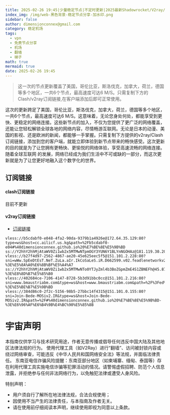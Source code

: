 ```yaml
---
title: 2025-02-26 19:45|少量稳定节点|不定时更新|2025最新Shadowrocket/V2ray/SSR/Clash免费节点高速订阅机场
index_img: /img/web-黑色背景-稳定节点分享-加水印.png
sidebar: false
author: dimensionconnex@gmail.com
category: 稳定机场
tags:
  - vpn
  - 免费节点分享
  - 机场
  - 翻墙
  - 梯子
math: true
mermaid: true
date: 2025-02-26 19:45
---
```

> 这一次的节点更新覆盖了美国，哥伦比亚，斯洛伐克，加拿大，荷兰，德国等多个地区，一共6个节点，最高速度可达6 M/S。只需复制下方的Clash/v2ray订阅链接,在客户端添加后即可正常使用。

<!-- more -->
这次的更新跨足了美国，哥伦比亚，斯洛伐克，加拿大，荷兰，德国等多个地区，一共6个节点，最高速度可达6 M/S。这意味着，无论您身处何处，都能享受到更快、更稳定的网络连接。这些新节点的加入，不仅为您提供了更广泛的网络覆盖，还能让您轻松解锁全球各地的网络内容，尽情畅游互联网。无论是日本的动漫、美国的影视、还是欧洲的新闻，都能够一手掌握。只需复制下方提供的v2ray/Clash订阅链接，添加到您的客户端，就能立即体验到新节点带来的畅快感受。这次更新的目的就是为了让您拥有更畅快、更愉悦的网络体验，享受高速流畅的网络连接。随着全球互联网
的发展，网络已经成为我们生活中不可或缺的一部分，而这次更新就是为了让您更好地融入这个数字化的世界。
<!-- 广告位 -->

<!-- 广告位 -->
## 订阅链接

#### clash订阅链接
目前不更新


#### v2ray订阅链接
- [订阅链接](https://dimensionconnex.github.io/assets/links/airport/2025-02/stable-OZY38KYPDQMQFA7K.txt)
```text
vless://b5cdabf0-e048-4fa2-90da-9379b1a4926e@172.64.35.129:80?type=ws&host=cc.ailicf.us.kg&path=%2Fb5cdabf0-e04#%40dimensionconnex.github.io%20%E7%BE%8E%E5%9B%BD
ss://Y2hhY2hhMjAtaWV0Zi1wb2x5MTMwNTpmOGY3YUN6Y1BLYnNGOHAz@181.119.30.20:990#%40dimensionconnex.github.io%20%E5%93%A5%E4%BC%A6%E6%AF%94%E4%BA%9A
vless://b27f4d97-2562-4867-ae20-45e625eec5f5@151.101.2.228:80?sni=wWw.SpEeDtEsT.NeT.ZuLa.aIr.IkCoSaLeS.iR.D662599.v02.feadlenetworkv2sa2.net&type=ws&host=wWw.SpEeDtEsT.NeT.ZuLa.aIr.IkCoSaLeS.iR.D662599.v02.feadlenetworkv2sa2.net&path=%2F#%40dimensionconnex.github.io%20%E7%BE%8E%E5%9B%BD-%3E%E5%8A%A0%E6%8B%BF%E5%A4%A7
ss://Y2hhY2hhMjAtaWV0Zi1wb2x5MTMwNTo0YTJyZml4b3BoZGpmZmE4S1ZBNEFh@45.87.175.199:8080#%40dimensionconnex.github.io%20%E7%AB%8B%E9%99%B6%E5%AE%9B-%3E%E8%8D%B7%E5%85%B0
vless://402684ce-7106-4147-8728-5b3d91bbc0cc@151.101.2.216:80?sni=www.bmaustriabm.com&type=ws&host=www.bmaustriabm.com&path=%2F%3Fed%3D2048#%40dimensionconnex.github.io%20%E7%BE%8E%E5%9B%BD-%3E%E5%BE%B7%E5%9B%BD
vless://384d86c0-2f2c-5156-98b5-27bbc14f4315@151.101.0.155:80?sni=Join-Bede-MOSiv2.IR&type=ws&host=Join-Bede-MOSiv2.IR&path=%2F#%40dimensionconnex.github.io%20%E7%BE%8E%E5%9B%BD-%3E%E6%96%AF%E6%B4%9B%E4%BC%90%E5%85%8B
```

<!-- universe_declaration -->
# 宇宙声明
本指南仅供学习与技术研究用途，作者无意传播或倡导任何违反中国大陆及其他地区法律法规的行为。
使用代理工具（如V2Ray）进行“翻墙”、访问被封锁内容或绕过网络审查，可能违反《中华人民共和国网络安全法》等法规，并面临法律责任。
东南亚电信诈骗风险提醒：东南亚部分地区（如柬埔寨、缅甸、泰国等）存在利用代理工具实施电信诈骗等犯罪活动的情况。请警惕虚假招聘、防范个人信息泄露，并拒绝参与任何非法网络行为，以免触犯法律或遭受人身风险。

特别声明：
- 用户须自行了解所在地法律法规，合法合规使用；
- 因使用不当产生的法律责任，与本指南及作者无关。
- 请在使用前仔细阅读本声明，继续使用即视为同意以上条款。
<!-- universe_declaration -->